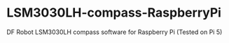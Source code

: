 # LSM3030LH-compass-RaspberryPi
DF Robot LSM3030LH compass software for Raspberry Pi (Tested on Pi 5)
